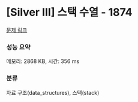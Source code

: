 # [Silver III] 스택 수열 - 1874 

[문제 링크](https://www.acmicpc.net/problem/1874) 

### 성능 요약

메모리: 2868 KB, 시간: 356 ms

### 분류

자료 구조(data_structures), 스택(stack)


